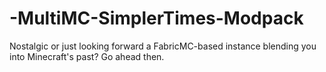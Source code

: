 # -MultiMC-SimplerTimes-Modpack
Nostalgic or just looking forward a FabricMC-based instance blending you into Minecraft's past? Go ahead then.

